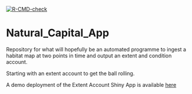 <!-- badges: start -->
[![R-CMD-check](https://github.com/gibbona1/NCAExtent/actions/workflows/R-CMD-check.yaml/badge.svg)](https://github.com/gibbona1/NCAExtent/actions/workflows/R-CMD-check.yaml)
<!-- badges: end -->

# Natural_Capital_App

Repository for what will hopefully be an automated programme to ingest a habitat map at two points in time and output an extent and condition account.

Starting with an extent account to get the ball rolling.

A demo deployment of the Extent Account Shiny App is available [here](https://gibbona1.shinyapps.io/extent_app/)
